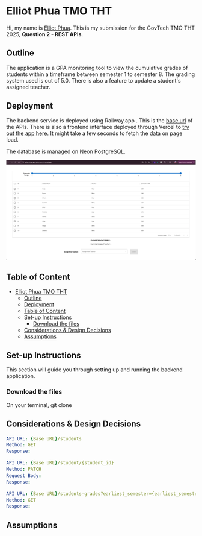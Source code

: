 
# Elliot Phua TMO THT

Hi, my name is [Elliot Phua](https://www.linkedin.com/in/elliotphua/). This is my submission for the GovTech TMO THT 2025, **Question 2 - REST APIs**.

## Outline

The application is a GPA monitoring tool to view the cumulative grades of students within a timeframe between semester 1 to semester 8. The grading system used is out of 5.0. There is also a feature to update a student's assigned teacher.

## Deployment

The backend service is deployed using Railway.app . This is the [base url](elliotphuagovtechtmotht-production.up.railway.app) of the APIs. There is also a frontend interface deployed through Vercel to [try out the app here](https://elliot-phua-gov-tech-tmo-tht.vercel.app/). It might take a few seconds to fetch the data on page load.

The database is managed on Neon PostgreSQL.

![Screenshot of deployment](image.png)
## Table of Content

- [Elliot Phua TMO THT](#elliot-phua-tmo-tht)
  - [Outline](#outline)
  - [Deployment](#deployment)
  - [Table of Content](#table-of-content)
  - [Set-up Instructions](#set-up-instructions)
    - [Download the files](#download-the-files)
  - [Considerations \& Design Decisions](#considerations--design-decisions)
  - [Assumptions](#assumptions)

## Set-up Instructions
This section will guide you through setting up and running the backend application.
### Download the files
On your terminal, git clone
## Considerations & Design Decisions

```YAML
API URL: {Base URL}/students
Method: GET
Response: 
```

```YAML
API URL: {Base URL}/student/{student_id}
Method: PATCH
Request Body:
Response: 
```

```YAML
API URL: {Base URL}/students-grades?earliest_semester={earliest_semester}&latest_semester={latest_semester}
Method: GET
Response: 
```

## Assumptions
